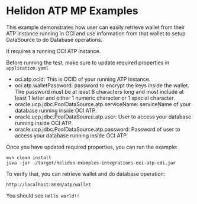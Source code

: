 # Helidon ATP MP Examples

This example demonstrates how user can easily retrieve wallet from their ATP instance running in OCI and use information from that wallet to setup DataSource to do Database operations.

It requires a running OCI ATP instance. 

Before running the test, make sure to update required properties in `application.yaml`

- oci.atp.ocid: This is OCID of your running ATP instance.
- oci.atp.walletPassword: password to encrypt the keys inside the wallet. The password must be at least 8 characters long and must include at least 1 letter and either 1 numeric character or 1 special character.
- oracle.ucp.jdbc.PoolDataSource.atp.serviceName: serviceName of your database running inside OCI ATP.
- oracle.ucp.jdbc.PoolDataSource.atp.user: User to access your database running inside OCI ATP.
- oracle.ucp.jdbc.PoolDataSource.atp.password: Password of user to access your database running inside OCI ATP.

Once you have updated required properties, you can run the example:

```shell script
mvn clean install
java -jar ./target/helidon-examples-integrations-oci-atp-cdi.jar
```  

To verify that, you can retrieve wallet and do database operation:

```text
http://localhost:8080/atp/wallet
```

You should see `Hello world!!`